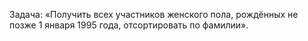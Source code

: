 Задача: «Получить всех участников женского пола, рождённых не позже 1 января 1995 года, отсортировать по фамилии».

